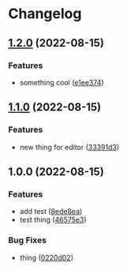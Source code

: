 # Changelog

## [1.2.0](https://github.com/achamas-playco/monorepo-test/compare/core-v1.1.0...core-v1.2.0) (2022-08-15)


### Features

* something cool ([e1ee374](https://github.com/achamas-playco/monorepo-test/commit/e1ee374365f1dc2b1b5bdfd24f7615f2f5a6d6c4))

## [1.1.0](https://github.com/achamas-playco/monorepo-test/compare/core-v1.0.0...core-v1.1.0) (2022-08-15)


### Features

* new thing for editor ([33391d3](https://github.com/achamas-playco/monorepo-test/commit/33391d3f7293ee665cb315c88721c77e21b8a257))

## 1.0.0 (2022-08-15)


### Features

* add test ([8ede8ea](https://github.com/achamas-playco/monorepo-test/commit/8ede8eab7b936275fadddab3afb1f2d7917cafc1))
* test thing ([46575e3](https://github.com/achamas-playco/monorepo-test/commit/46575e3c798e9a92fec991905a6ad599b4d905ad))


### Bug Fixes

* thing ([0220d02](https://github.com/achamas-playco/monorepo-test/commit/0220d0237dfabce0ee93616254b2506378c40a73))
